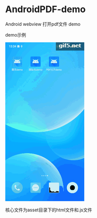 # AndroidPDF-demo
Android webview 打开pdf文件 demo


demo示例

![image](https://github.com/KeLibra/AndroidPDF-demo/blob/master/images/webview%E6%89%93%E5%BC%80pdf.gif)
  

  
核心文件为asset目录下的html文件和.js文件




